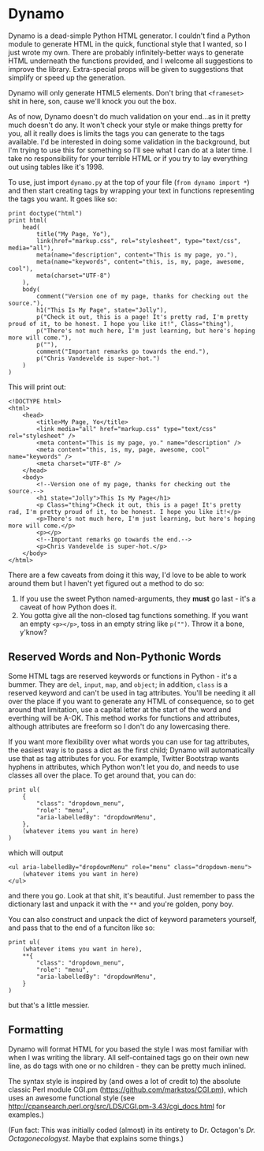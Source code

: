 Dynamo
======

Dynamo is a dead-simple Python HTML generator. I couldn't find a Python module
to generate HTML in the quick, functional style that I wanted, so I just wrote
my own. There are probably infinitely-better ways to generate HTML underneath
the functions provided, and I welcome all suggestions to improve the library.
Extra-special props will be given to suggestions that simplify or speed up the
generation.

Dynamo will only generate HTML5 elements. Don't bring that `<frameset>` shit in
here, son, cause we'll knock you out the box.

As of now, Dynamo doesn't do much validation on your end...as in it pretty much
doesn't do any. It won't check your style or make things pretty for you, all it
really does is limits the tags you can generate to the tags available. I'd be
interested in doing some validation in the background, but I'm trying to use
this for something so I'll see what I can do at a later time. I take no
responsibility for your terrible HTML or if you try to lay everything out using
tables like it's 1998.

To use, just import `dynamo.py` at the top of your file (`from dynamo import *`)
and then start creating tags by wrapping your text in functions representing the
tags you want. It goes like so:

    print doctype("html")
    print html(
        head(
            title("My Page, Yo"),
            link(href="markup.css", rel="stylesheet", type="text/css", media="all"),
            meta(name="description", content="This is my page, yo."),
            meta(name="keywords", content="this, is, my, page, awesome, cool"),
            meta(charset="UTF-8")
        ),
        body(
            comment("Version one of my page, thanks for checking out the source."),
            h1("This Is My Page", state="Jolly"),
            p("Check it out, this is a page! It's pretty rad, I'm pretty proud of it, to be honest. I hope you like it!", Class="thing"),
            p("There's not much here, I'm just learning, but here's hoping more will come."),
            p(""),
            comment("Important remarks go towards the end."),
            p("Chris Vandevelde is super-hot.")
        )
    )

This will print out:

    <!DOCTYPE html>
    <html>
        <head>
            <title>My Page, Yo</title>
            <link media="all" href="markup.css" type="text/css" rel="stylesheet" />
            <meta content="This is my page, yo." name="description" />
            <meta content="this, is, my, page, awesome, cool" name="keywords" />
            <meta charset="UTF-8" />
        </head>
        <body>
            <!--Version one of my page, thanks for checking out the source.-->
            <h1 state="Jolly">This Is My Page</h1>
            <p Class="thing">Check it out, this is a page! It's pretty rad, I'm pretty proud of it, to be honest. I hope you like it!</p>
            <p>There's not much here, I'm just learning, but here's hoping more will come.</p>
            <p></p>
            <!--Important remarks go towards the end.-->
            <p>Chris Vandevelde is super-hot.</p>
        </body>
    </html>

There are a few caveats from doing it this way, I'd love to be able to work
around them but I haven't yet figured out a method to do so:

1. If you use the sweet Python named-arguments, they **must** go last - it's a
caveat of how Python does it.
2. You gotta give all the non-closed tag functions something. If you want an
empty `<p></p>`, toss in an empty string like `p("")`. Throw it a bone, y'know?

## Reserved Words and Non-Pythonic Words ##

Some HTML tags are reserved keywords or functions in Python - it's a bummer.
They are `del`, `input`, `map`, and `object`; in addition, `class` is a reserved
keyword and can't be used in tag attributes. You'll be needing it all over the
place if you want to generate any HTML of consequence, so to get around that
limitation, use a capital letter at the start of the word and everthing will be
A-OK. This method works for functions and attributes, although attributes are
freeform so I don't do any lowercasing there.

If you want more flexibility over what words you can use for tag attributes, the
easiest way is to pass a dict as the first child; Dynamo will automatically
use that as tag attributes for you. For example, Twitter Bootstrap wants hyphens
in attributes, which Python won't let you do, and needs to use classes all over
the place. To get around that, you can do:

    print ul(
        {
            "class": "dropdown_menu",
            "role": "menu",
            "aria-labelledBy": "dropdownMenu",
        },
        (whatever items you want in here)
    )

which will output

    <ul aria-labelledBy="dropdownMenu" role="menu" class="dropdown-menu">
        (whatever items you want in here)
    </ul>

and there you go. Look at that shit, it's beautiful. Just remember to pass the
dictionary last and unpack it with the `**` and you're golden, pony boy.

You can also construct and unpack the dict of keyword parameters yourself, and
pass that to the end of a funciton like so:

    print ul(
        (whatever items you want in here),
        **{
            "class": "dropdown_menu",
            "role": "menu",
            "aria-labelledBy": "dropdownMenu",
        }
    )

but that's a little messier.

## Formatting ##

Dynamo will format HTML for you based the style I was most familiar with when I
was writing the library. All self-contained tags go on their own new line, as
do tags with one or no children - they can be pretty much inlined.

The syntax style is inspired by (and owes a lot of credit to) the absolute
classic Perl module CGI.pm (https://github.com/markstos/CGI.pm), which uses an
awesome functional style
(see http://cpansearch.perl.org/src/LDS/CGI.pm-3.43/cgi_docs.html for examples.)

(Fun fact: This was initially coded (almost) in its entirety to Dr. Octagon's
*Dr. Octagonecologyst*. Maybe that explains some things.)